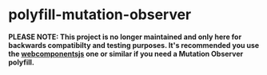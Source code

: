 # polyfill-mutation-observer

**PLEASE NOTE: This project is no longer maintained and only here for backwards compatibilty and testing purposes. It's recommended you use the [webcomponentsjs](https://github.com/webcomponents/webcomponentsjs/) one or similar if you need a Mutation Observer polyfill.**
